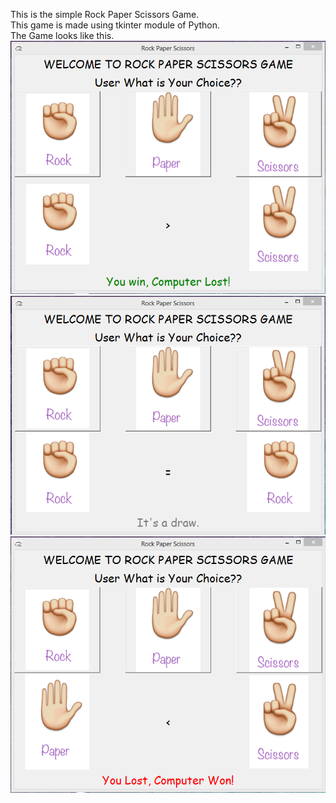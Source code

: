 This is the simple Rock Paper Scissors Game.  
This game is made using tkinter module of Python.  
The Game looks like this.  
![Screenshot of game](https://github.com/Nancy214/Python_clg/blob/master/Assignment%203/Rock_Paper_Scissor1.PNG)  
![Screenshot of game](https://github.com/Nancy214/Python_clg/blob/master/Assignment%203/Rock_Paper_Scissor2.PNG)  
![Screenshot of game](https://github.com/Nancy214/Python_clg/blob/master/Assignment%203/Rock_Paper_Scissor3.PNG)  
